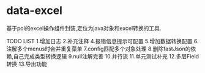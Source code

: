 # data-excel
基于poi的excel操作组件封装,定位为java对象和excel转换的工具.


TODO LIST
1.增加日志
2.补充注释
4.报错信息提示可配置
5.增加数据转换配置
6.注解多个menus时合并重复菜单
7.config匹配多个对象处理
8.删除fastJson的依赖,自己完成类型转换逻辑
9.null注解完善
10.并行流
11.单元测试补充
12.多层Field转换
13.导出功能
